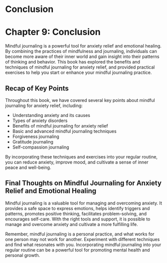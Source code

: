 # Conclusion

Chapter 9: Conclusion
=====================

Mindful journaling is a powerful tool for anxiety relief and emotional healing. By combining the practices of mindfulness and journaling, individuals can become more aware of their inner world and gain insight into their patterns of thinking and behavior. This book has explored the benefits and techniques of mindful journaling for anxiety relief, and provided practical exercises to help you start or enhance your mindful journaling practice.

Recap of Key Points
-------------------

Throughout this book, we have covered several key points about mindful journaling for anxiety relief, including:

* Understanding anxiety and its causes
* Types of anxiety disorders
* Benefits of mindful journaling for anxiety relief
* Basic and advanced mindful journaling techniques
* Forgiveness journaling
* Gratitude journaling
* Self-compassion journaling

By incorporating these techniques and exercises into your regular routine, you can reduce anxiety, improve mood, and cultivate a sense of inner peace and well-being.

Final Thoughts on Mindful Journaling for Anxiety Relief and Emotional Healing
-----------------------------------------------------------------------------

Mindful journaling is a valuable tool for managing and overcoming anxiety. It provides a safe space to express emotions, helps identify triggers and patterns, promotes positive thinking, facilitates problem-solving, and encourages self-care. With the right tools and support, it is possible to manage and overcome anxiety and cultivate a more fulfilling life.

Remember, mindful journaling is a personal practice, and what works for one person may not work for another. Experiment with different techniques and find what resonates with you. Incorporating mindful journaling into your regular routine can be a powerful tool for promoting mental health and personal growth.